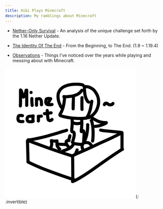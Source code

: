 ```yaml
---
title: Hibi Plays Minecraft
description: My ramblings about Minecraft
---
```


  - [Nether-Only Survival][nether-only] - An analysis of the unique challenge
    set forth by the 1.16 Nether Update.

  - [The Identity Of The End][identity-of-the-end] - From the Beginning, to
    The End. (1.9 ~ 1.19.4)

  - [Observations][observations] - Things I've noticed over the years while
    playing and messing about with Minecraft.

![Drawing of Hibi riding a minecart](/assets/art/minecart.png){: .invertible}

[identity-of-the-end]: /minecraft/identity-of-the-end
[nether-only]: /minecraft/nether-only
[observations]: /minecraft/observations
